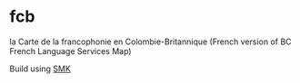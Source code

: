 # fcb

la Carte de la francophonie en Colombie-Britannique (French version of BC French Language Services Map)

Build using [SMK](https://github.com/bcgov/smk-cli)
